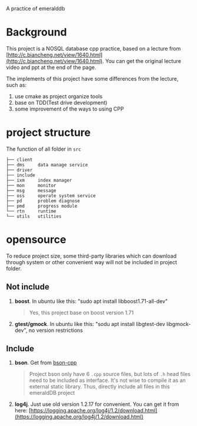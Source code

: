 A practice of emeralddb

# Background
This project is a NOSQL database cpp practice, based on a lecture from [http://c.biancheng.net/view/1640.html](http://c.biancheng.net/view/1640.html). You can get the original lecture video and ppt at the end of the page.

The implements of this project have some differences from the lecture, such as:
1. use cmake as project organize tools
2. base on TDD(Test drive development)
3. some improvement of the ways to using CPP

# project structure
The function of all folder in `src`
```shell
├── client
├── dms     data manage service
├── driver
├── include
├── ixm     index manager
├── mon     monitor
├── msg     message
├── oss     operate system service
├── pd      problem diagnose
├── pmd     progress module
└── rtn     runtime
└── utils   utilities
```

# opensource
To reduce project size, some third-party libraries which can download through system or other convenient way will not be included in project folder.

## Not include
1. **boost**. In ubuntu like this: "sudo apt install libboost1.71-all-dev"
   > Yes, this project base on boost version 1.71

2. **gtest/gmock**. In ubuntu like this: "sodu apt install libgtest-dev libgmock-dev", no version restrictions

## Include
1. **bson**. Get from [bson-cpp](https://github.com/jbenet/bson-cpp)
   > Project bson only have 6 `.cpp` source files, but lots of `.h` head files need to be included as interface. It's not wise to compile it as an external static library. Thus, directly include all files in this emeraldDB project

2. **log4j**. Just use old version 1.2.17 for convenient. You can get it from here: [https://logging.apache.org/log4j/1.2/download.html](https://logging.apache.org/log4j/1.2/download.html)